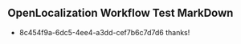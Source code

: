 ## OpenLocalization Workflow Test MarkDown
* 8c454f9a-6dc5-4ee4-a3dd-cef7b6c7d7d6 thanks!

<!--HONumber=Jul16_HO2-->


